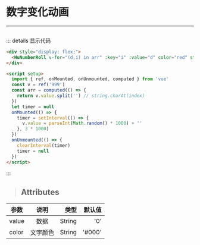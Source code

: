 # 数字变化动画

---

<div style="display: flex;">
  <HuNumberRoll v-for="(d,i) in arr" :key="i" :value="d" color="red" style="background:#000;margin-right:5px"/>
</div>

 <script setup>
import { ref, onMounted,onUnmounted,computed } from "vue"
const v = ref('999')
const arr = computed(()=>{
  return v.value.split('') // string.charAt(index)
})
let timer = null
onMounted(()=>{
  timer = setInterval(()=> {
    v.value=parseInt(Math.random()*1000)+''
  },3*1000)
})
onUnmounted(()=>{
  clearInterval(timer)
  timer = null
})
</script>

::: details 显示代码

```html
<div style="display: flex;">
  <HuNumberRoll v-for="(d,i) in arr" :key="i" :value="d" color="red" style="background:#000;margin-right:5px" />
</div>

<script setup>
  import { ref, onMounted, onUnmounted, computed } from 'vue'
  const v = ref('999')
  const arr = computed(() => {
    return v.value.split('') // string.charAt(index)
  })
  let timer = null
  onMounted(() => {
    timer = setInterval(() => {
      v.value = parseInt(Math.random() * 1000) + ''
    }, 3 * 1000)
  })
  onUnmounted(() => {
    clearInterval(timer)
    timer = null
  })
</script>
```

:::

> ## Attributes

| 参数  |   说明   |   类型 | 默认值 |
| ----- | :------: | -----: | -----: |
| value |   数据   | String |    '0' |
| color | 文字颜色 | String | '#000' |
